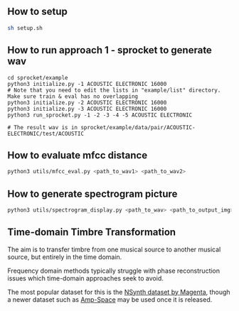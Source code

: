 ## How to setup
```bash
sh setup.sh
```

## How to run approach 1 - sprocket to generate wav
```
cd sprocket/example
python3 initialize.py -1 ACOUSTIC ELECTRONIC 16000
# Note that you need to edit the lists in "example/list" directory. Make sure train & eval has no overlapping
python3 initialize.py -2 ACOUSTIC ELECTRONIC 16000
python3 initialize.py -3 ACOUSTIC ELECTRONIC 16000
python3 run_sprocket.py -1 -2 -3 -4 -5 ACOUSTIC ELECTRONIC

# The result wav is in sprocket/example/data/pair/ACOUSTIC-ELECTRONIC/test/ACOUSTIC
```

## How to evaluate mfcc distance
```bash
python3 utils/mfcc_eval.py <path_to_wav1> <path_to_wav2>
```

## How to generate spectrogram picture
```bash
python3 utils/spectrogram_display.py <path_to_wav> <path_to_output_img>
```

## Time-domain Timbre Transformation

The aim is to transfer timbre from one musical source to another musical source, but entirely in the time domain.

Frequency domain methods typically struggle with phase reconstruction issues which time-domain approaches seek to avoid.

The most popular dataset for this is the [NSynth dataset by Magenta](https://magenta.tensorflow.org/datasets/nsynth), though a newer dataset such as [Amp-Space](https://dafx2020.mdw.ac.at/proceedings/papers/DAFx20in21_paper_47.pdf) may be used once it is released.
